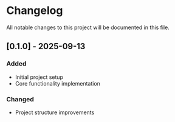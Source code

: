 # Changelog

All notable changes to this project will be documented in this file.

## [0.1.0] - 2025-09-13

### Added
- Initial project setup
- Core functionality implementation

### Changed
- Project structure improvements